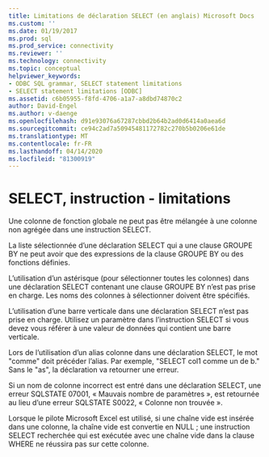 ```yaml
---
title: Limitations de déclaration SELECT (en anglais) Microsoft Docs
ms.custom: ''
ms.date: 01/19/2017
ms.prod: sql
ms.prod_service: connectivity
ms.reviewer: ''
ms.technology: connectivity
ms.topic: conceptual
helpviewer_keywords:
- ODBC SQL grammar, SELECT statement limitations
- SELECT statement limitations [ODBC]
ms.assetid: c6b05955-f8fd-4706-a1a7-a8dbd74870c2
author: David-Engel
ms.author: v-daenge
ms.openlocfilehash: d91e93076a67287cbbd2b64b2ad0d6414a0aea6d
ms.sourcegitcommit: ce94c2ad7a50945481172782c270b5b0206e61de
ms.translationtype: MT
ms.contentlocale: fr-FR
ms.lasthandoff: 04/14/2020
ms.locfileid: "81300919"
---
```

# <a name="select-statement-limitations"></a>SELECT, instruction - limitations
Une colonne de fonction globale ne peut pas être mélangée à une colonne non agrégée dans une instruction SELECT.  
  
 La liste sélectionnée d’une déclaration SELECT qui a une clause GROUPE BY ne peut avoir que des expressions de la clause GROUPE BY ou des fonctions définies.  
  
 L’utilisation d’un astérisque (pour sélectionner toutes les colonnes) dans une déclaration SELECT contenant une clause GROUPE BY n’est pas prise en charge. Les noms des colonnes à sélectionner doivent être spécifiés.  
  
 L’utilisation d’une barre verticale dans une déclaration SELECT n’est pas prise en charge. Utilisez un paramètre dans l’instruction SELECT si vous devez vous référer à une valeur de données qui contient une barre verticale.  
  
 Lors de l’utilisation d’un alias colonne dans une déclaration SELECT, le mot "comme" doit précéder l’alias. Par exemple, "SELECT col1 comme un de b." Sans le "as", la déclaration va retourner une erreur.  
  
 Si un nom de colonne incorrect est entré dans une déclaration SELECT, une erreur SQLSTATE 07001, « Mauvais nombre de paramètres », est retournée au lieu d’une erreur SQLSTATE S0022, « Colonne non trouvée ».  
  
 Lorsque le pilote Microsoft Excel est utilisé, si une chaîne vide est insérée dans une colonne, la chaîne vide est convertie en NULL ; une instruction SELECT recherchée qui est exécutée avec une chaîne vide dans la clause WHERE ne réussira pas sur cette colonne.
